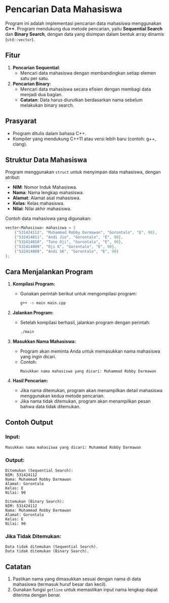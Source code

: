 # Pencarian Data Mahasiswa

Program ini adalah implementasi pencarian data mahasiswa menggunakan **C++**. Program mendukung dua metode pencarian, yaitu **Sequential Search** dan **Binary Search**, dengan data yang disimpan dalam bentuk array dinamis (`std::vector`).

## Fitur
1. **Pencarian Sequential**:
   - Mencari data mahasiswa dengan membandingkan setiap elemen satu per satu.
2. **Pencarian Binary**:
   - Mencari data mahasiswa secara efisien dengan membagi data menjadi dua bagian.
   - **Catatan**: Data harus diurutkan berdasarkan nama sebelum melakukan binary search.

## Prasyarat
- Program ditulis dalam bahasa C++.
- Kompiler yang mendukung C++11 atau versi lebih baru (contoh: g++, clang).

## Struktur Data Mahasiswa
Program menggunakan `struct` untuk menyimpan data mahasiswa, dengan atribut:
- **NIM**: Nomor Induk Mahasiswa.
- **Nama**: Nama lengkap mahasiswa.
- **Alamat**: Alamat asal mahasiswa.
- **Kelas**: Kelas mahasiswa.
- **Nilai**: Nilai akhir mahasiswa.

Contoh data mahasiswa yang digunakan:
```cpp
vector<Mahasiswa> mahasiswa = {
    {"531424112", "Muhammad Robby Darmawan", "Gorontalo", "E", 90},
    {"532414011", "Andi Jio", "Gorontalo", "E", 90},
    {"532414010", "Tono Oji", "Gorontalo", "E", 90},
    {"532414009", "Oji K", "Gorontalo", "E", 90},
    {"532414008", "Andi SK", "Gorontalo", "E", 90}
};
```

## Cara Menjalankan Program
1. **Kompilasi Program:**
   - Gunakan perintah berikut untuk mengompilasi program:
     ```bash
     g++ -o main main.cpp
     ```

2. **Jalankan Program:**
   - Setelah kompilasi berhasil, jalankan program dengan perintah:
     ```bash
     ./main
     ```

3. **Masukkan Nama Mahasiswa:**
   - Program akan meminta Anda untuk memasukkan nama mahasiswa yang ingin dicari.
   - Contoh:
     ```
     Masukkan nama mahasiswa yang dicari: Muhammad Robby Darmawan
     ```

4. **Hasil Pencarian:**
   - Jika nama ditemukan, program akan menampilkan detail mahasiswa menggunakan kedua metode pencarian.
   - Jika nama tidak ditemukan, program akan menampilkan pesan bahwa data tidak ditemukan.

## Contoh Output
### Input:
```
Masukkan nama mahasiswa yang dicari: Muhammad Robby Darmawan
```

### Output:
```
Ditemukan (Sequential Search):
NIM: 531424112
Nama: Muhammad Robby Darmawan
Alamat: Gorontalo
Kelas: E
Nilai: 90

Ditemukan (Binary Search):
NIM: 531424112
Nama: Muhammad Robby Darmawan
Alamat: Gorontalo
Kelas: E
Nilai: 90
```

### Jika Tidak Ditemukan:
```
Data tidak ditemukan (Sequential Search).
Data tidak ditemukan (Binary Search).
```

## Catatan
1. Pastikan nama yang dimasukkan sesuai dengan nama di data mahasiswa (termasuk huruf besar dan kecil).
2. Gunakan fungsi `getline` untuk memastikan input nama lengkap dapat diterima dengan benar.